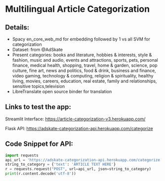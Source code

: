 # Multilingual Article Categorization

## Details:

- Spacy en_core_web_md for embedding followed by 1 vs all SVM for categorization
- Dataset: from @AdSkate
- Present categories: books and literature, hobbies & interests, style & fashion, music and audio, events and attractions, sports, pets, personal finance, medical health, shopping, travel, home & garden, science, pop culture, fine art, news and politics, food & drink, business and finance, video gaming, technology & computing, religion & spirituality, healthy living, movies, careers, education, real estate, family and relationships, sensitive topics,television
- LibreTranslate open source binder for translation


## Links to test the app: 
 
Streamlit Interface: https://article-categorization-v3.herokuapp.com/

Flask API: https://adskate-categorization-api.herokuapp.com/categorize 

## Code Snippet for API: 
```python
import requests
api_url = 'https://adskate-categorization-api.herokuapp.com/categorize'
string_to_category = {'text': 'ARTICLE TEXT HERE'}
r = requests.request("POST", url=api_url, json=string_to_category)
print(r.content.decode('utf-8'))

```



